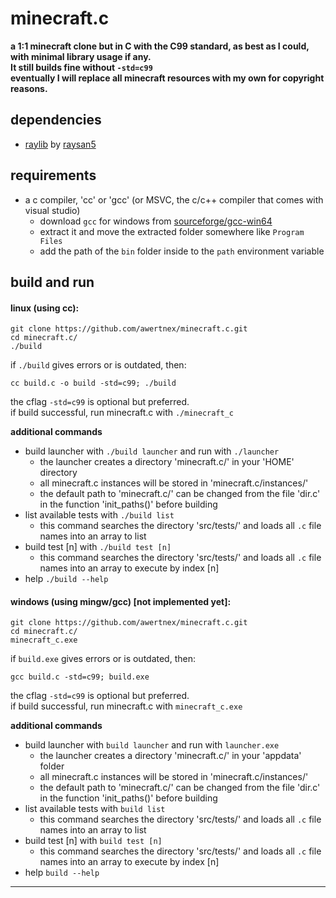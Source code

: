 # minecraft.c
**a 1:1 minecraft clone but in C with the C99 standard, as best as I could, with minimal library usage if any.\
It still builds fine without `-std=c99`\
eventually I will replace all minecraft resources with my own for copyright reasons.**

## dependencies
- [raylib](https://github.com/raysan5/raylib) by [raysan5](https://github.com/raysan5)

## requirements
- a c compiler, 'cc' or 'gcc' (or MSVC, the c/c++ compiler that comes with visual studio)
    - download `gcc` for windows from [sourceforge/gcc-win64](https://www.sourceforge.net/projects/gcc-win64/)
    - extract it and move the extracted folder somewhere like `Program Files`
    - add the path of the `bin` folder inside to the `path` environment variable

## build and run
#### linux (using cc):
```
git clone https://github.com/awertnex/minecraft.c.git
cd minecraft.c/
./build
```
if `./build` gives errors or is outdated, then:
```
cc build.c -o build -std=c99; ./build
```
the cflag `-std=c99` is optional but preferred.\
if build successful, run minecraft.c with `./minecraft_c`

**additional commands**
- build launcher with `./build launcher` and run with `./launcher`
    - the launcher creates a directory 'minecraft.c/' in your 'HOME' directory
    - all minecraft.c instances will be stored in 'minecraft.c/instances/'
    - the default path to 'minecraft.c/' can be changed from the file 'dir.c' in the function 'init_paths()' before building
- list available tests with `./build list`
    - this command searches the directory 'src/tests/' and loads all `.c` file names into an array to list
- build test [n] with `./build test [n]`
    - this command searches the directory 'src/tests/' and loads all `.c` file names into an array to execute by index [n]
- help `./build --help`

#### windows (using mingw/gcc) [not implemented yet]:
```
git clone https://github.com/awertnex/minecraft.c.git
cd minecraft.c/
minecraft_c.exe
```
if `build.exe` gives errors or is outdated, then:
```
gcc build.c -std=c99; build.exe
```
the cflag `-std=c99` is optional but preferred.\
if build successful, run minecraft.c with `minecraft_c.exe`

**additional commands**
- build launcher with `build launcher` and run with `launcher.exe`
    - the launcher creates a directory 'minecraft.c/' in your 'appdata' folder
    - all minecraft.c instances will be stored in 'minecraft.c/instances/'
    - the default path to 'minecraft.c/' can be changed from the file 'dir.c' in the function 'init_paths()' before building
- list available tests with `build list`
    - this command searches the directory 'src/tests/' and loads all `.c` file names into an array to list
- build test [n] with `build test [n]`
    - this command searches the directory 'src/tests/' and loads all `.c` file names into an array to execute by index [n]
- help `build --help`
- - - -
